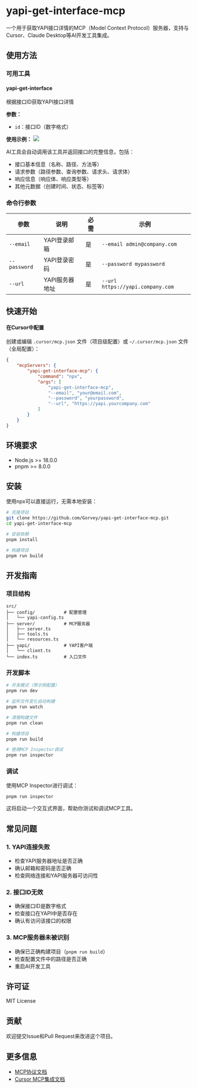 # yapi-get-interface-mcp

一个用于获取YAPI接口详情的MCP（Model Context Protocol）服务器，支持与Cursor、Claude Desktop等AI开发工具集成。


## 使用方法

### 可用工具

#### yapi-get-interface
根据接口ID获取YAPI接口详情

**参数：**
- `id`：接口ID（数字格式）

**使用示例：**
![](https://file.cooool.fun/yapi-get-interface.png)

AI工具会自动调用该工具并返回接口的完整信息，包括：
- 接口基本信息（名称、路径、方法等）
- 请求参数（路径参数、查询参数、请求头、请求体）
- 响应信息（响应体、响应类型等）
- 其他元数据（创建时间、状态、标签等）

### 命令行参数

| 参数 | 说明 | 必需 | 示例 |
|------|------|------|------|
| `--email` | YAPI登录邮箱 | 是 | `--email admin@company.com` |
| `--password` | YAPI登录密码 | 是 | `--password mypassword` |
| `--url` | YAPI服务器地址 | 是 | `--url https://yapi.company.com` |




## 快速开始

#### 在Cursor中配置

创建或编辑 `.cursor/mcp.json` 文件（项目级配置）或 `~/.cursor/mcp.json` 文件（全局配置）：

```json
{
    "mcpServers": {
        "yapi-get-interface-mcp": {
            "command": "npx",
            "args": [
                "yapi-get-interface-mcp",
                "--email", "your@email.com",
                "--password", "yourpassword", 
                "--url", "https://yapi.yourcompany.com"
            ]
        }
    }
}
```

## 环境要求

- Node.js >= 18.0.0
- pnpm >= 8.0.0

## 安装

使用npx可以直接运行，无需本地安装：

```bash
# 克隆项目
git clone https://github.com/Gorvey/yapi-get-interface-mcp.git
cd yapi-get-interface-mcp

# 安装依赖
pnpm install

# 构建项目
pnpm run build
```


## 开发指南

### 项目结构

```
src/
├── config/           # 配置管理
│   └── yapi-config.ts
├── server/           # MCP服务器
│   ├── server.ts
│   ├── tools.ts
│   └── resources.ts  
├── yapi/             # YAPI客户端
│   └── client.ts
└── index.ts          # 入口文件
```

### 开发脚本

```bash
# 开发模式（带示例配置）
pnpm run dev

# 监听文件变化自动构建
pnpm run watch

# 清理构建文件
pnpm run clean

# 构建项目
pnpm run build

# 使用MCP Inspector调试
pnpm run inspector
```

### 调试

使用MCP Inspector进行调试：

```bash
pnpm run inspector
```

这将启动一个交互式界面，帮助你测试和调试MCP工具。

## 常见问题

### 1. YAPI连接失败
- 检查YAPI服务器地址是否正确
- 确认邮箱和密码是否正确
- 检查网络连接和YAPI服务器可访问性

### 2. 接口ID无效
- 确保接口ID是数字格式
- 检查接口在YAPI中是否存在
- 确认有访问该接口的权限

### 3. MCP服务器未被识别
- 确保已正确构建项目（`pnpm run build`）
- 检查配置文件中的路径是否正确
- 重启AI开发工具

## 许可证

MIT License

## 贡献

欢迎提交Issue和Pull Request来改进这个项目。

## 更多信息

- [MCP协议文档](https://modelcontextprotocol.io/)
- [Cursor MCP集成文档](https://docs.cursor.com/integrations/mcp)
